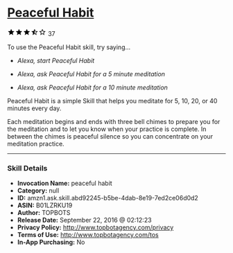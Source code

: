 # [Peaceful Habit](http://alexa.amazon.com/#skills/amzn1.ask.skill.abd92245-b5be-4dab-8e19-7ed2ce06d0d2)
![3.4 stars](../../images/ic_star_black_18dp_1x.png)![3.4 stars](../../images/ic_star_black_18dp_1x.png)![3.4 stars](../../images/ic_star_black_18dp_1x.png)![3.4 stars](../../images/ic_star_half_black_18dp_1x.png)![3.4 stars](../../images/ic_star_border_black_18dp_1x.png) 37

To use the Peaceful Habit skill, try saying...

* *Alexa, start Peaceful Habit*

* *Alexa, ask Peaceful Habit for a 5 minute meditation*

* *Alexa, ask Peaceful Habit for a 10 minute meditation*

Peaceful Habit is a simple Skill that helps you meditate for 5, 10, 20, or 40 minutes every day. 

Each meditation begins and ends with three bell chimes to prepare you for the meditation and to let you know when your practice is complete. In between the chimes is peaceful silence so you can concentrate on your meditation practice.

***

### Skill Details

* **Invocation Name:** peaceful habit
* **Category:** null
* **ID:** amzn1.ask.skill.abd92245-b5be-4dab-8e19-7ed2ce06d0d2
* **ASIN:** B01LZRKU19
* **Author:** TOPBOTS
* **Release Date:** September 22, 2016 @ 02:12:23
* **Privacy Policy:** http://www.topbotagency.com/privacy
* **Terms of Use:** http://www.topbotagency.com/tos
* **In-App Purchasing:** No
